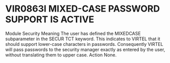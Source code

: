 # VIR0863I MIXED-CASE PASSWORD SUPPORT IS ACTIVE
Module
    Security
Meaning
    The user has defined the MIXEDCASE subparameter in the SECUR TCT keyword. This indicates to VIRTEL that it should support lower-case characters in passwords. Consequently VIRTEL will pass passwords to the security manager exactly as entered by the user, without translating them to upper case.
Action
    None.    
